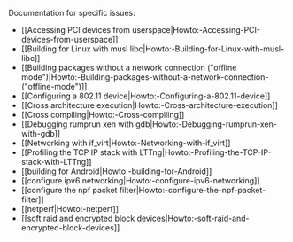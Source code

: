 Documentation for specific issues:

- [[Accessing PCI devices from userspace|Howto:-Accessing-PCI-devices-from-userspace]]
- [[Building for Linux with musl libc|Howto:-Building-for-Linux-with-musl-libc]]
- [[Building packages without a network connection ("offline mode")|Howto:-Building-packages-without-a-network-connection-("offline-mode")]]
- [[Configuring a 802.11 device|Howto:-Configuring-a-802.11-device]]
- [[Cross architecture execution|Howto:-Cross-architecture-execution]]
- [[Cross compiling|Howto:-Cross-compiling]]
- [[Debugging rumprun xen with gdb|Howto:-Debugging-rumprun-xen-with-gdb]]
- [[Networking with if_virt|Howto:-Networking-with-if_virt]]
- [[Profiling the TCP IP stack with LTTng|Howto:-Profiling-the-TCP-IP-stack-with-LTTng]]
- [[building for Android|Howto:-building-for-Android]]
- [[configure ipv6 networking|Howto:-configure-ipv6-networking]]
- [[configure the npf packet filter|Howto:-configure-the-npf-packet-filter]]
- [[netperf|Howto:-netperf]]
- [[soft raid and encrypted block devices|Howto:-soft-raid-and-encrypted-block-devices]]

